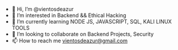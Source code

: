 - 👋 Hi, I’m @vientosdeazur
- 👀 I’m interested in Backend && Ethical Hacking
- 🌱 I’m currently learning NODE JS, JAVASCRIPT, SQL, KALI LINUX TOOLS
- 💞️ I’m looking to collaborate on Backend Projects, Security 
- 📫 How to reach me vientosdeazur@gmail.com

<!---
vientosdeazur/vientosdeazur is a ✨ special ✨ repository because its `README.md` (this file) appears on your GitHub profile.
You can click the Preview link to take a look at your changes.
--->
